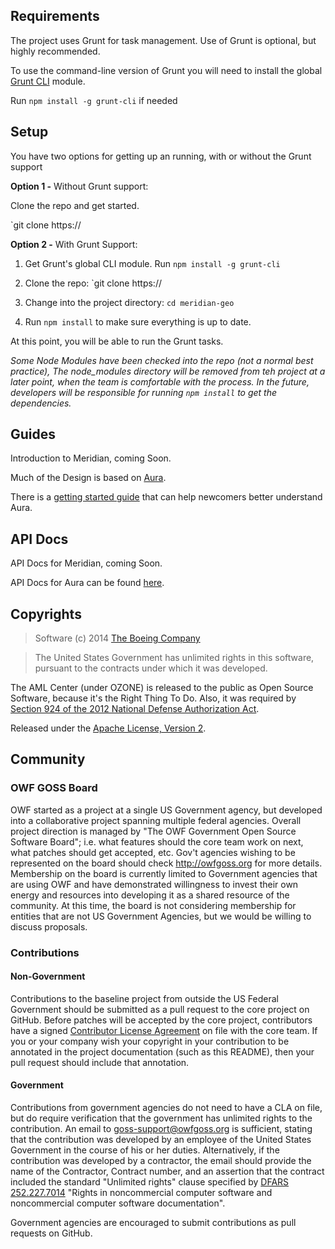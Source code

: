 ## Requirements

The project uses Grunt for task management. Use of Grunt is optional, but highly recommended.

To use the command-line version of Grunt you will need to install the global [Grunt CLI](http://gruntjs.com/getting-started) module.

Run `npm install -g grunt-cli` if needed


## Setup

You have two options for getting up an running, with or without the Grunt support

**Option 1 -** Without Grunt support:

Clone the repo and get started.

`git clone https://

**Option 2 -** With Grunt Support:

1. Get Grunt's global CLI module. Run `npm install -g grunt-cli`

2. Clone the repo: `git clone https://

3. Change into the project directory: `cd meridian-geo`

4. Run `npm install` to make sure everything is up to date. 

At this point, you will be able to run the Grunt tasks.

*Some Node Modules have been checked into the repo (not a normal best practice),
The node_modules directory will be removed from teh project at a later point, 
when the team is comfortable with the process. In the future, 
developers will be responsible for running `npm install` to get the dependencies.*


## Guides

Introduction to Meridian, coming Soon.

Much of the Design is based on [Aura](http://aurajs.com/). 

There is a [getting started guide](http://aurajs.github.io/getting-started/) that can help newcomers better understand Aura.


## API Docs

API Docs for Meridian, coming Soon.

API Docs for Aura can be found [here](http://aurajs.github.io/api/).

## Copyrights
> Software (c) 2014 [The Boeing Company](http://www.boeing.com/ "Boeing")

> The United States Government has unlimited rights in this software, pursuant to the contracts under which it was developed.  
 
The AML Center (under OZONE) is released to the public as Open Source Software, because it's the Right Thing To Do. Also, it was required by [Section 924 of the 2012 National Defense Authorization Act](http://www.gpo.gov/fdsys/pkg/PLAW-112publ81/pdf/PLAW-112publ81.pdf "NDAA FY12").

Released under the [Apache License, Version 2](http://www.apache.org/licenses/LICENSE-2.0.html "Apache License v2").


## Community
 
### OWF GOSS Board
OWF started as a project at a single US Government agency, but developed into a collaborative project spanning multiple federal agencies.  Overall project direction is managed by "The OWF Government Open Source Software Board"; i.e. what features should the core team work on next, what patches should get accepted, etc.  Gov't agencies wishing to be represented on the board should check http://owfgoss.org for more details.  Membership on the board is currently limited to Government agencies that are using OWF and have demonstrated willingness to invest their own energy and resources into developing it as a shared resource of the community.  At this time, the board is not considering membership for entities that are not US Government Agencies, but we would be willing to discuss proposals.
 
### Contributions

#### Non-Government
Contributions to the baseline project from outside the US Federal Government should be submitted as a pull request to the core project on GitHub.  Before patches will be accepted by the core project, contributors have a signed [Contributor License Agreement](https://www.ozoneplatform.org/ContributorLicenseAgreement1-3OZONE.docx) on file with the core team.  If you or your company wish your copyright in your contribution to be annotated in the project documentation (such as this README), then your pull request should include that annotation.
 
#### Government
Contributions from government agencies do not need to have a CLA on file, but do require verification that the government has unlimited rights to the contribution.  An email to goss-support@owfgoss.org is sufficient, stating that the contribution was developed by an employee of the United States Government in the course of his or her duties. Alternatively, if the contribution was developed by a contractor, the email should provide the name of the Contractor, Contract number, and an assertion that the contract included the standard "Unlimited rights" clause specified by [DFARS 252.227.7014](http://www.acq.osd.mil/dpap/dars/dfars/html/current/252227.htm#252.227-7014) "Rights in noncommercial computer software and noncommercial computer software documentation".
 
Government agencies are encouraged to submit contributions as pull requests on GitHub.
